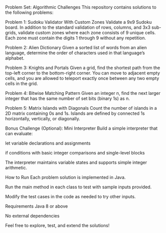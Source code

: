 Problem Set: Algorithmic Challenges
This repository contains solutions to the following problems:

Problem 1: Sudoku Validator With Custom Zones
Validate a 9x9 Sudoku board. In addition to the standard validation of rows, columns, and 3x3 sub-grids, validate custom zones where each zone consists of 9 unique cells. Each zone must contain the digits 1 through 9 without any repetition.

Problem 2: Alien Dictionary
Given a sorted list of words from an alien language, determine the order of characters used in that language’s alphabet.

Problem 3: Knights and Portals
Given a grid, find the shortest path from the top-left corner to the bottom-right corner. You can move to adjacent empty cells, and you are allowed to teleport exactly once between any two empty cells in the grid.

Problem 4: Bitwise Matching Pattern
Given an integer n, find the next larger integer that has the same number of set bits (binary 1s) as n.

Problem 5: Matrix Islands with Diagonals
Count the number of islands in a 2D matrix containing 0s and 1s. Islands are defined by connected 1s horizontally, vertically, or diagonally.

Bonus Challenge (Optional): Mini Interpreter
Build a simple interpreter that can evaluate:

let variable declarations and assignments

if conditions with basic integer comparisons and single-level blocks

The interpreter maintains variable states and supports simple integer arithmetic.

How to Run
Each problem solution is implemented in Java.

Run the main method in each class to test with sample inputs provided.

Modify the test cases in the code as needed to try other inputs.

Requirements
Java 8 or above

No external dependencies

Feel free to explore, test, and extend the solutions!
